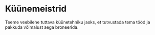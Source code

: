 # Küünemeistrid

Teeme veebilehe tuttava küünetehniku jaoks, et tutvustada tema tööd ja pakkuda võimalust aega broneerida. 